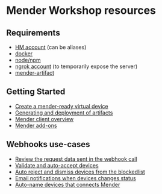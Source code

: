 # Mender Workshop resources

## Requirements
- [HM account](https://hosted.mender.io) (can be aliases)
- [docker](https://www.docker.com/)
- [node/npm](https://nodejs.org/en)
- [ngrok account](https://ngrok.com/) (to temporarily expose the server)
- [mender-artifact](https://docs.mender.io/downloads#mender-artifact)

## Getting Started
- [Create a mender-ready virtual device](mender-workshop/getting-started/00-create-virtual-device/README.md)
- [Generating and deployment of artifacts](mender-workshop/getting-started/01-generating-artifacts/README.md)
- [Mender client overview](mender-workshop/getting-started/03-mender-client/README.md)
- [Mender add-ons](mender-workshop/getting-started/04-addons/README.md)

## Webhooks use-cases
- [Review the request data sent in the webhook call](webhooks-usecases/00-basic-event-receiver/README.md)
- [Validate and auto-accept devices](webhooks-usecases/01-validate-accept/README.md)
- [Auto reject and dismiss devices from the blockedlist](webhooks-usecases/02-blocklist/README.md)
- [Email notifications when devices changes status](webhooks-usecases/03-email-notification/README.md)
- [Auto-name devices that connects Mender](webhooks-usecases/04-auto-name/README.md)